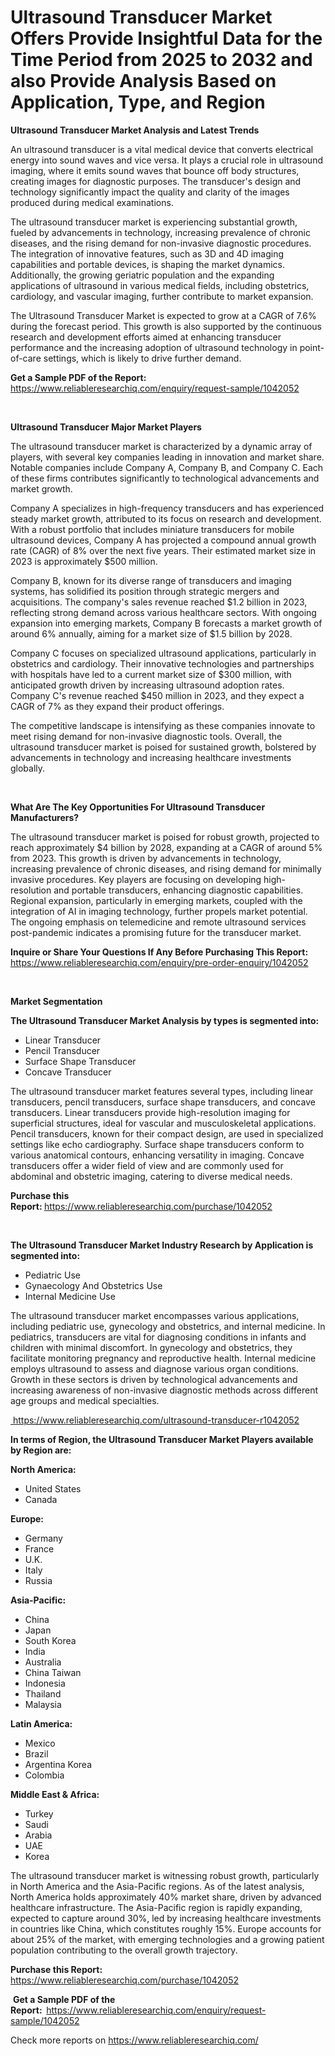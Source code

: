 <p><h1>Ultrasound Transducer Market Offers Provide Insightful Data for the Time Period from 2025 to 2032 and also Provide Analysis Based on Application, Type, and Region</h1></p><p><strong>Ultrasound Transducer Market Analysis and Latest Trends</strong></p>
<p><p>An ultrasound transducer is a vital medical device that converts electrical energy into sound waves and vice versa. It plays a crucial role in ultrasound imaging, where it emits sound waves that bounce off body structures, creating images for diagnostic purposes. The transducer's design and technology significantly impact the quality and clarity of the images produced during medical examinations.</p><p>The ultrasound transducer market is experiencing substantial growth, fueled by advancements in technology, increasing prevalence of chronic diseases, and the rising demand for non-invasive diagnostic procedures. The integration of innovative features, such as 3D and 4D imaging capabilities and portable devices, is shaping the market dynamics. Additionally, the growing geriatric population and the expanding applications of ultrasound in various medical fields, including obstetrics, cardiology, and vascular imaging, further contribute to market expansion.</p><p>The Ultrasound Transducer Market is expected to grow at a CAGR of 7.6% during the forecast period. This growth is also supported by the continuous research and development efforts aimed at enhancing transducer performance and the increasing adoption of ultrasound technology in point-of-care settings, which is likely to drive further demand.</p></p>
<p><strong>Get a Sample PDF of the Report:&nbsp;</strong> <a href="https://www.reliableresearchiq.com/enquiry/request-sample/1042052?utm_campaign=2469&utm_medium=2&utm_source=Github&utm_content=ia&utm_term=08042025&utm_id=ultrasound-transducer">https://www.reliableresearchiq.com/enquiry/request-sample/1042052</a></p>
<p>&nbsp;</p>
<p><strong>Ultrasound Transducer Major Market Players</strong></p>
<p><p>The ultrasound transducer market is characterized by a dynamic array of players, with several key companies leading in innovation and market share. Notable companies include Company A, Company B, and Company C. Each of these firms contributes significantly to technological advancements and market growth.</p><p>Company A specializes in high-frequency transducers and has experienced steady market growth, attributed to its focus on research and development. With a robust portfolio that includes miniature transducers for mobile ultrasound devices, Company A has projected a compound annual growth rate (CAGR) of 8% over the next five years. Their estimated market size in 2023 is approximately $500 million.</p><p>Company B, known for its diverse range of transducers and imaging systems, has solidified its position through strategic mergers and acquisitions. The company's sales revenue reached $1.2 billion in 2023, reflecting strong demand across various healthcare sectors. With ongoing expansion into emerging markets, Company B forecasts a market growth of around 6% annually, aiming for a market size of $1.5 billion by 2028.</p><p>Company C focuses on specialized ultrasound applications, particularly in obstetrics and cardiology. Their innovative technologies and partnerships with hospitals have led to a current market size of $300 million, with anticipated growth driven by increasing ultrasound adoption rates. Company C's revenue reached $450 million in 2023, and they expect a CAGR of 7% as they expand their product offerings.</p><p>The competitive landscape is intensifying as these companies innovate to meet rising demand for non-invasive diagnostic tools. Overall, the ultrasound transducer market is poised for sustained growth, bolstered by advancements in technology and increasing healthcare investments globally.</p></p>
<p>&nbsp;</p>
<p><strong>What Are The Key Opportunities For Ultrasound Transducer Manufacturers?</strong></p>
<p><p>The ultrasound transducer market is poised for robust growth, projected to reach approximately $4 billion by 2028, expanding at a CAGR of around 5% from 2023. This growth is driven by advancements in technology, increasing prevalence of chronic diseases, and rising demand for minimally invasive procedures. Key players are focusing on developing high-resolution and portable transducers, enhancing diagnostic capabilities. Regional expansion, particularly in emerging markets, coupled with the integration of AI in imaging technology, further propels market potential. The ongoing emphasis on telemedicine and remote ultrasound services post-pandemic indicates a promising future for the transducer market.</p></p>
<p><strong>Inquire or Share Your Questions If Any Before Purchasing This Report:</strong> <a href="https://www.reliableresearchiq.com/enquiry/pre-order-enquiry/1042052?utm_campaign=2469&utm_medium=2&utm_source=Github&utm_content=ia&utm_term=08042025&utm_id=ultrasound-transducer">https://www.reliableresearchiq.com/enquiry/pre-order-enquiry/1042052</a></p>
<p>&nbsp;</p>
<p><strong>Market Segmentation</strong></p>
<p><strong>The Ultrasound Transducer Market Analysis by types is segmented into:</strong></p>
<p><ul><li>Linear Transducer</li><li>Pencil Transducer</li><li>Surface Shape Transducer</li><li>Concave Transducer</li></ul></p>
<p><p>The ultrasound transducer market features several types, including linear transducers, pencil transducers, surface shape transducers, and concave transducers. Linear transducers provide high-resolution imaging for superficial structures, ideal for vascular and musculoskeletal applications. Pencil transducers, known for their compact design, are used in specialized settings like echo cardiography. Surface shape transducers conform to various anatomical contours, enhancing versatility in imaging. Concave transducers offer a wider field of view and are commonly used for abdominal and obstetric imaging, catering to diverse medical needs.</p></p>
<p><strong>Purchase this Report:&nbsp;</strong><a href="https://www.reliableresearchiq.com/purchase/1042052?utm_campaign=2469&utm_medium=2&utm_source=Github&utm_content=ia&utm_term=08042025&utm_id=ultrasound-transducer">https://www.reliableresearchiq.com/purchase/1042052</a></p>
<p>&nbsp;</p>
<p><strong>The Ultrasound Transducer Market Industry Research by Application is segmented into:</strong></p>
<p><ul><li>Pediatric Use</li><li>Gynaecology And Obstetrics Use</li><li>Internal Medicine Use</li></ul></p>
<p><p>The ultrasound transducer market encompasses various applications, including pediatric use, gynecology and obstetrics, and internal medicine. In pediatrics, transducers are vital for diagnosing conditions in infants and children with minimal discomfort. In gynecology and obstetrics, they facilitate monitoring pregnancy and reproductive health. Internal medicine employs ultrasound to assess and diagnose various organ conditions. Growth in these sectors is driven by technological advancements and increasing awareness of non-invasive diagnostic methods across different age groups and medical specialties.</p></p>
<p><a href="https://www.reliableresearchiq.com/ultrasound-transducer-r1042052?utm_campaign=2469&utm_medium=2&utm_source=Github&utm_content=ia&utm_term=08042025&utm_id=ultrasound-transducer">&nbsp;https://www.reliableresearchiq.com/ultrasound-transducer-r1042052</a></p>
<p><strong>In terms of Region, the Ultrasound Transducer Market Players available by Region are:</strong></p>
<p>
    <p> <strong> North America: </strong>
        <ul>
            <li>United States</li>
            <li>Canada</li>
        </ul>
        </p> 
    <p> <strong> Europe: </strong>
        <ul>
            <li>Germany</li>
            <li>France</li>
            <li>U.K.</li>
            <li>Italy</li>
            <li>Russia</li>
        </ul>
        </p> 
    <p> <strong> Asia-Pacific: </strong>
        <ul>
            <li>China</li>
            <li>Japan</li>
            <li>South Korea</li>
            <li>India</li>
            <li>Australia</li>
            <li>China Taiwan</li>
            <li>Indonesia</li>
            <li>Thailand</li>
            <li>Malaysia</li>
        </ul>
        </p> 
    <p> <strong> Latin America: </strong>
        <ul>
            <li>Mexico</li>
            <li>Brazil</li>
            <li>Argentina Korea</li>
            <li>Colombia</li>
        </ul>
        </p> 
    <p> <strong> Middle East & Africa: </strong>
        <ul>
            <li>Turkey</li>
            <li>Saudi</li>
            <li>Arabia</li>
            <li>UAE</li>
            <li>Korea</li>
        </ul>
    </p>
    </p>
<p><p>The ultrasound transducer market is witnessing robust growth, particularly in North America and the Asia-Pacific regions. As of the latest analysis, North America holds approximately 40% market share, driven by advanced healthcare infrastructure. The Asia-Pacific region is rapidly expanding, expected to capture around 30%, led by increasing healthcare investments in countries like China, which constitutes roughly 15%. Europe accounts for about 25% of the market, with emerging technologies and a growing patient population contributing to the overall growth trajectory.</p></p>
<p><strong>Purchase this Report: </strong><a href="https://www.reliableresearchiq.com/purchase/1042052?utm_campaign=2469&utm_medium=2&utm_source=Github&utm_content=ia&utm_term=08042025&utm_id=ultrasound-transducer">https://www.reliableresearchiq.com/purchase/1042052</a></p>
<p>&nbsp;<strong>Get a Sample PDF of the Report:&nbsp;&nbsp;</strong><a href="https://www.reliableresearchiq.com/enquiry/request-sample/1042052?utm_campaign=2469&utm_medium=2&utm_source=Github&utm_content=ia&utm_term=08042025&utm_id=ultrasound-transducer">https://www.reliableresearchiq.com/enquiry/request-sample/1042052</a></p>
<p><strong></strong></p>
<p>Check more reports on <a href="https://www.reliableresearchiq.com/?utm_campaign=2469&utm_medium=2&utm_source=Github&utm_content=ia&utm_term=08042025&utm_id=ultrasound-transducer">https://www.reliableresearchiq.com/</a></p>